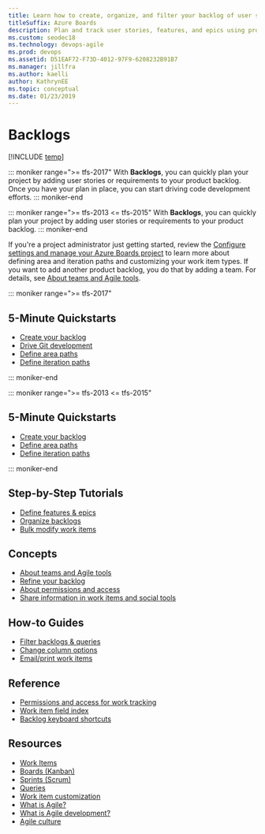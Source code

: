 ```yaml
---
title: Learn how to create, organize, and filter your backlog of user stories, features, and epics 
titleSuffix: Azure Boards
description: Plan and track user stories, features, and epics using product and portfolio backlogs in Azure Boards & Azure DevOps
ms.custom: seodec18
ms.technology: devops-agile
ms.prod: devops
ms.assetid: D51EAF72-F73D-4012-97F9-6208232B91B7
ms.manager: jillfra
ms.author: kaelli
author: KathrynEE
ms.topic: conceptual
ms.date: 01/23/2019
---
```


# Backlogs

[!INCLUDE [temp](../_shared/version-vsts-tfs-all-versions.md)]

::: moniker range=">= tfs-2017"
With **Backlogs**, you can quickly plan your project by adding user stories or requirements to your product backlog. Once you have your plan in place, you can start driving code development efforts. 
::: moniker-end

::: moniker range=">= tfs-2013 <= tfs-2015"
With **Backlogs**, you can quickly plan your project by adding user stories or requirements to your product backlog. 
::: moniker-end

If you're a project administrator just getting started, review the [Configure settings and manage your Azure Boards project](../get-started/manage-boards.md) to learn more about defining area and iteration paths and customizing your work item types. If you want to add another product backlog, you do that by adding a team. For details, see [About teams and Agile tools](../../organizations/settings/about-teams-and-settings.md?toc=/azure/devops/boards/boards/toc.json&bc=/azure/devops/boards/boards/breadcrumb/toc.json).

::: moniker range=">= tfs-2017"
## 5-Minute Quickstarts  

- [Create your backlog](create-your-backlog.md)  
- [Drive Git development](connect-work-items-to-git-dev-ops.md)
- [Define area paths](../../organizations/settings/set-area-paths.md?toc=/azure/devops/boards/backlogs/toc.json&bc=/azure/devops/boards/backlogs/breadcrumb/toc.json) 
- [Define iteration paths](../../organizations/settings/set-iteration-paths-sprints.md?toc=/azure/devops/boards/backlogs/toc.json&bc=/azure/devops/boards/backlogs/breadcrumb/toc.json)   

::: moniker-end

::: moniker range=">= tfs-2013 <= tfs-2015"
## 5-Minute Quickstarts  

- [Create your backlog](create-your-backlog.md)  
- [Define area paths](../../organizations/settings/set-area-paths.md?toc=/azure/devops/boards/backlogs/toc.json&bc=/azure/devops/boards/backlogs/breadcrumb/toc.json) 
- [Define iteration paths](../../organizations/settings/set-iteration-paths-sprints.md?toc=/azure/devops/boards/backlogs/toc.json&bc=/azure/devops/boards/backlogs/breadcrumb/toc.json)   

::: moniker-end

## Step-by-Step Tutorials

- [Define features & epics](define-features-epics.md)
- [Organize backlogs](organize-backlog.md)
- [Bulk modify work items](bulk-modify-work-items.md)

## Concepts 
  
- [About teams and Agile tools](../../organizations/settings/about-teams-and-settings.md?toc=/azure/devops/boards/backlogs/toc.json&bc=/azure/devops/boards/backlogs/breadcrumb/toc.json)  
- [Refine your backlog](best-practices-product-backlog.md)         
- [About permissions and access](../../organizations/security/permissions-access-work-tracking.md?toc=/azure/devops/boards/backlogs/toc.json&bc=/azure/devops/boards/backlogs/breadcrumb/toc.json)
- [Share information in work items and social tools](../queries/share-plans.md?toc=/azure/devops/boards/backlogs/toc.json&bc=/azure/devops/boards/backlogs/breadcrumb/toc.json)

## How-to Guides

* [Filter backlogs & queries](filter-backlogs.md)
* [Change column options](set-column-options.md)
* [Email/print work items](../work-items/email-work-items.md?toc=/azure/devops/boards/backlogs/toc.json&bc=/azure/devops/boards/backlogs/breadcrumb/toc.json)


## Reference   
- [Permissions and access for work tracking](../../organizations/security/permissions-access-work-tracking.md?toc=/azure/devops/boards/backlogs/toc.json&bc=/azure/devops/boards/backlogs/breadcrumb/toc.json)
- [Work item field index](../work-items/guidance/work-item-field.md?toc=/azure/devops/boards/backlogs/toc.json&bc=/azure/devops/boards/backlogs/breadcrumb/toc.json)
- [Backlog keyboard shortcuts](backlogs-keyboard-shortcuts.md)

## Resources 

- [Work Items](../work-items/index.md)
- [Boards (Kanban)](../boards/index.md)
- [Sprints (Scrum)](../sprints/index.md)
- [Queries](../queries/index.md)
- [Work item customization](../../reference/index.md)
- [What is Agile?](/azure/devops/learn/agile/what-is-agile)   
- [What is Agile development?](/azure/devops/learn/agile/what-is-agile-development)  
- [Agile culture](/azure/devops/learn/agile/agile-culture)  





